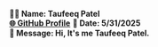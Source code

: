 **🧑‍💻 Name: Taufeeq Patel**   
[**🌐 GitHub Profile**](https://github.com/Tpate33) 
**📅 Date: 5/31/2025**   
**💬 Message: Hi, It's me Taufeeq Patel.**  